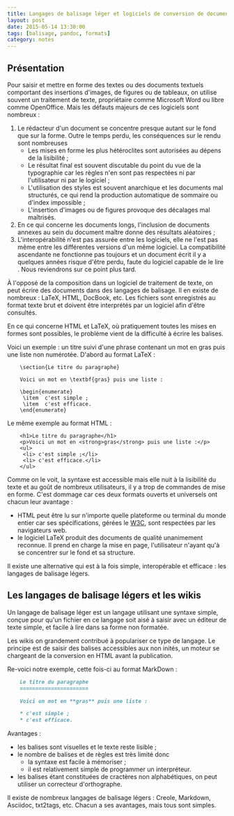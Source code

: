 ```yaml
---
title: Langages de balisage léger et logiciels de conversion de documents
layout: post
date: 2015-05-14 13:30:00
tags: [balisage, pandoc, formats]
category: notes
---
```


## Présentation

Pour saisir et mettre en forme des textes ou des documents textuels comportant
des insertions d'images, de figures ou de tableaux, on utilise souvent un
traitement de texte, propriétaire comme Microsoft Word ou libre comme
OpenOffice.  Mais les défauts majeurs de ces logiciels sont nombreux :

1. Le rédacteur d'un document se concentre presque autant sur le fond que
   sur la forme. Outre le temps perdu, les conséquences sur le rendu sont
   nombreuses
	* Les mises en forme les plus hétéroclites sont autorisées au dépens de
	  la lisibilité ;
	* Le résultat final est souvent discutable du point du vue de la
	  typographie car les règles n'en sont pas respectées ni par
	  l'utilisateur ni par le logiciel ;
	* L'utilisation des styles est souvent anarchique et les documents mal
	  structurés, ce qui rend la production automatique de sommaire ou
	  d'index impossible ;
	* L'insertion d'images ou de figures provoque des décalages mal
	  maîtrisés.
1. En ce qui concerne les documents longs, l'inclusion de documents annexes au
   sein du document maître donne des résultats aléatoires ;
1. L'interopérabilité n'est pas assurée entre les logiciels, elle ne l'est pas
   même entre les différentes versions d'un même logiciel. La compatibilité
   ascendante ne fonctionne pas toujours et un document écrit il y a quelques
   années risque d'être perdu, faute du logiciel capable de le lire . 
   Nous reviendrons sur ce point plus tard.


À l'opposé de la composition dans un logiciel de traitement de texte, on
peut écrire des documents dans des langages de balisage. Il en existe de
nombreux : LaTeX, HTML, DocBook, etc. Les fichiers sont enregistrés au format
texte brut et doivent être interprétés par un logiciel afin d'être consultés.

En ce qui concerne HTML et LaTeX, où pratiquement toutes les mises en formes
sont possibles, le problème vient de la difficulté à écrire les balises.

Voici un exemple : un titre suivi d'une phrase contenant un mot en gras puis une liste
non numérotée. D'abord au format LaTeX :


```
	\section{Le titre du paragraphe}
 
	Voici un mot en \textbf{gras} puis une liste :
 
	\begin{enumerate}
	 \item  c'est simple ;
	 \item  c'est efficace.
	\end{enumerate}
```

Le même exemple au format HTML :

```
	<h1>Le titre du paragraphe</h1>
	<p>Voici un mot en <strong>gras</strong> puis une liste :</p>
	<ul>
	 <li> c'est simple ;</li>
	 <li> c'est efficace.</li>
	</ul>
```

Comme on le voit, la syntaxe est accessible mais elle nuit à la lisibilité du
texte et au goût de nombreux utilisateurs, il y a trop de commandes de mise en
forme.
C'est dommage car ces deux formats ouverts et universels ont chacun leur
avantage :

* HTML peut être lu sur n'importe quelle plateforme ou terminal du monde
  entier car ses spécifications, gérées le [W3C](www.w3.org), sont respectées
  par les navigateurs web.
* le logiciel LaTeX produit des documents de qualité unanimement
  reconnue. Il prend en charge la mise en page, l'utilisateur n'ayant qu'à se
  concentrer sur le fond et sa structure.

Il existe une alternative qui est à la fois simple, interopérable et efficace :
les langages de balisage légers.

## Les langages de balisage légers et les wikis

Un langage de balisage léger est un langage utilisant une
syntaxe simple, conçue pour qu'un fichier en ce langage soit aisé à saisir avec
un éditeur de texte simple, et facile à lire dans sa forme non formatée.

Les wikis on grandement contribué à populariser ce type de langage. Le principe
est de saisir des balises accessibles aux non inités, un moteur se chargeant de
la conversion en HTML avant la publication.

Re-voici notre exemple, cette fois-ci au format MarkDown :

```markdown
	Le titre du paragraphe
	======================

	Voici un mot en **gras** puis une liste :

	* c'est simple ;
	* c'est efficace.
```

Avantages :

* les balises sont visuelles et le texte reste lisible ;
* le nombre de balises et de règles est très limité donc
	* la syntaxe est facile à mémoriser ;
	* il est relativement simple de programmer un interpréteur.
* les balises étant constituées de cractères non alphabétiques, on peut utiliser
  un correcteur d'orthographe.


Il existe de nombreux langages de balisage légers : Creole, Markdown, Asciidoc,
txt2tags, etc. Chacun a ses avantages, mais tous sont simples.

